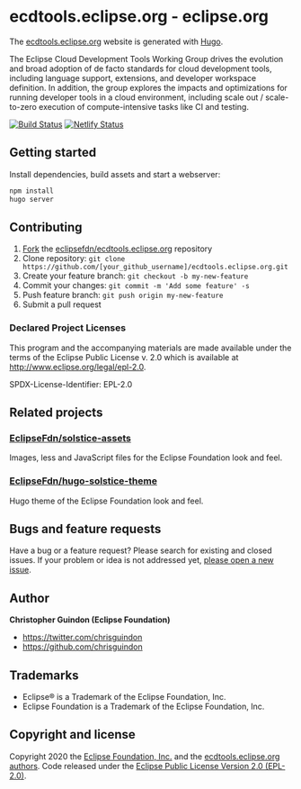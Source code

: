 # ecdtools.eclipse.org - eclipse.org

The [ecdtools.eclipse.org](https://ecdtools.eclipse.org) website is generated with [Hugo](https://gohugo.io/documentation/).

The Eclipse Cloud Development Tools Working Group drives the evolution and broad adoption of de facto standards for cloud development tools, including language support, extensions, and developer workspace definition. In addition, the group explores the impacts and optimizations for running developer tools in a cloud environment, including scale out / scale-to-zero execution of compute-intensive tasks like CI and testing.

[![Build Status](https://travis-ci.org/EclipseFdn/ecdtools.eclipse.org.svg?branch=master)](https://travis-ci.org/eclipsefdn/ecdtools.eclipse.org) [![Netlify Status](https://api.netlify.com/api/v1/badges/8d42015f-09c7-46b1-9f9c-419404d01f6d/deploy-status)](https://app.netlify.com/sites/eclipsefdn/deploys)

## Getting started

Install dependencies, build assets and start a webserver:

```bash
npm install 
hugo server
```

## Contributing

1. [Fork](https://help.github.com/articles/fork-a-repo/) the [eclipsefdn/ecdtools.eclipse.org](https://github.com/eclipsefdn/ecdtools.eclipse.org) repository
2. Clone repository: `git clone https://github.com/[your_github_username]/ecdtools.eclipse.org.git`
3. Create your feature branch: `git checkout -b my-new-feature`
4. Commit your changes: `git commit -m 'Add some feature' -s`
5. Push feature branch: `git push origin my-new-feature`
6. Submit a pull request

### Declared Project Licenses

This program and the accompanying materials are made available under the terms
of the Eclipse Public License v. 2.0 which is available at
http://www.eclipse.org/legal/epl-2.0.

SPDX-License-Identifier: EPL-2.0

## Related projects

### [EclipseFdn/solstice-assets](https://github.com/EclipseFdn/solstice-assets)

Images, less and JavaScript files for the Eclipse Foundation look and feel.

### [EclipseFdn/hugo-solstice-theme](https://github.com/EclipseFdn/hugo-solstice-theme)

Hugo theme of the Eclipse Foundation look and feel. 

## Bugs and feature requests

Have a bug or a feature request? Please search for existing and closed issues. If your problem or idea is not addressed yet, [please open a new issue](https://github.com/eclipsefdn/ecdtools.eclipse.org/issues/new).

## Author

**Christopher Guindon (Eclipse Foundation)**

- <https://twitter.com/chrisguindon>
- <https://github.com/chrisguindon>

## Trademarks

* Eclipse® is a Trademark of the Eclipse Foundation, Inc.
* Eclipse Foundation is a Trademark of the Eclipse Foundation, Inc.

## Copyright and license

Copyright 2020 the [Eclipse Foundation, Inc.](https://www.eclipse.org) and the [ecdtools.eclipse.org authors](https://github.com/eclipsefdn/ecdtools.eclipse.org/graphs/contributors). Code released under the [Eclipse Public License Version 2.0 (EPL-2.0)](https://github.com/eclipsefdn/ecdtools.eclipse.org/blob/src/LICENSE).
